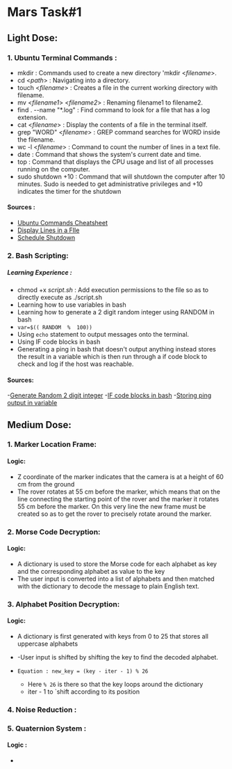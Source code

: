 


# Mars Task#1

## Light Dose:
### 1. Ubuntu Terminal Commands : 
- mkdir : Commands used to create a new directory 'mkdir <*filename*>.
- cd <*path*> : Navigating into a directory.
- touch <*filename*> : Creates a file in the current working directory with filename.
- mv <*filename1*> <*filename2*> : Renaming filename1 to filename2.
- find . --name "*.log" : Find command to look for a file that has a log extension.
- cat <*filename*> : Display the contents of a file in the terminal itself.
- grep "WORD" <*filename*> : GREP command searches for WORD inside the filename.
- wc -l <*filename*> : Command to count the number of lines in a text file.
- date : Command that shows the system's current date and time.
- top : Command that displays the CPU usage and list of all processes running on the computer.
- sudo shutdown +10 : Command that will shutdown the computer after 10 minutes. Sudo is needed to get administrative privileges and +10 indicates the timer for the shutdown
#### Sources : 
- [Ubuntu Commands Cheatsheet](https://www.geeksforgeeks.org/linux-commands-cheat-sheet/)
- [Display Lines in a FIle](https://askubuntu.com/questions/442914/calculating-the-number-of-lines-in-a-file)
-  [Schedule Shutdown](https://www.geeksforgeeks.org/shutdown-command-in-linux-with-examples/)
### 2.  Bash Scripting:
#####  Learning Experience :
- chmod +x *script.sh*  : Add execution permissions to the file so as to directly execute as ./script.sh
- Learning how to use variables in bash 
- Learning how to generate a 2 digit random integer using RANDOM in bash
- `var=$(( RANDOM  %  100))`
- Using `echo` statement to output messages onto the terminal.
- Using IF code blocks in bash
- Generating a ping in bash that doesn't output anything instead stores the result in a variable which is then run through a if code block to check and log if the host was reachable.

#### Sources:
-[Generate Random 2 digit integer](https://coderwall.com/p/s2ttyg/random-number-generator-in-bash)
-[IF code blocks in bash](https://devhints.io/bash#conditionals)
-[Storing ping output in variable](https://stackoverflow.com/questions/45117591/taking-output-from-command-in-bash)

## Medium Dose:

 ### 1. Marker Location Frame:
#### Logic:
- Z coordinate of the marker indicates that the camera is at a height of 60 cm from the ground
- The rover rotates at 55 cm before the marker, which means that on the line connecting the starting point of the rover and the marker it rotates 55 cm before the marker. On this very line the new frame must be created so as to get the rover to precisely rotate around the marker. 

### 2. Morse Code Decryption:
#### Logic:
- A dictionary is used to store the Morse code for each alphabet as key and the corresponding alphabet as value to the key
-  The user input is converted into a list of alphabets and then matched with the dictionary to decode the message to plain English text.
### 3. Alphabet Position Decryption:
#### Logic:
- A dictionary is first generated with keys from 0 to 25 that stores all uppercase alphabets
- -User input is shifted by shifting the key to find the decoded alphabet.
- `Equation : new_key = (key - iter - 1) % 26`

	- Here `% 26` is there so that the key loops around the dictionary
	- iter - 1 to `shift according to its position

### 4. Noise Reduction :
### 5.   Quaternion System :
#### Logic : 
- 
	

